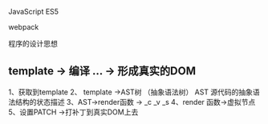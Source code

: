 JavaScript ES5

webpack

程序的设计思想

## template -> 编译 ... -> 形成真实的DOM

1、获取到template
2、 template ->AST树 （抽象语法树）
    AST 源代码的抽象语法结构的状态描述
3、AST->render函数 -> _c  _v  _s
4、render 函数->虚拟节点
5、设置PATCH ->打补丁到真实DOM上去